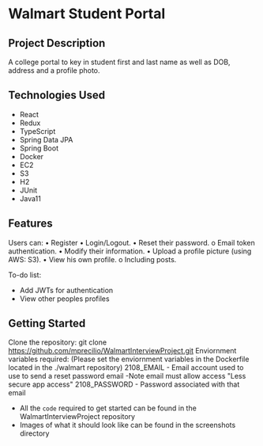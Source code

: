 # Walmart Student Portal

## Project Description
A college portal to key in student first and last name as well as DOB, address and a profile photo.


## Technologies Used

* React
* Redux
* TypeScript
* Spring Data JPA
* Spring Boot
* Docker
* EC2
* S3
* H2
* JUnit
* Java11

## Features

Users can:
• Register
• Login/Logout.
• Reset their password.
   o Email token authentication.
• Modify their information.
• Upload a profile picture (using AWS: S3).
• View his own profile.
   o Including posts.

To-do list:
* Add JWTs for authentication
* View other peoples profiles

## Getting Started
   
Clone the repository: git clone https://github.com/mprecilio/WalmartInterviewProject.git
Enviornment variables required: (Please set the enviornment variables in the Dockerfile located in the ./walmart repository)
2108_EMAIL    - Email account used to use to send a reset password email
                    -Note email must allow access "Less secure app access"
2108_PASSWORD - Password associated with that email

- All the `code` required to get started can be found in the WalmartInterviewProject repository
- Images of what it should look like can be found in the screenshots directory


